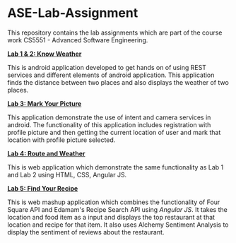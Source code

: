 # ASE-Lab-Assignment
This repository contains the lab assignments which are part of the course work CS5551 - Advanced Software Engineering.

**[Lab 1 & 2: Know Weather](https://github.com/marmikpatel2621/ASE-Lab-Assignment/tree/master/Lab%201%20-%20Know%20Weather)**

This is android application developed to get hands on of using REST services and different elements of android application. This application finds the distance between two places and also displays the weather of two places.

**[Lab 3: Mark Your Picture](https://github.com/marmikpatel2621/ASE-Lab-Assignment/tree/master/Lab%203%20-%20Pictures%20and%20Maps)**

This application demonstrate the use of intent and camera services in android. The functionality of this application includes registration with profile picture and then getting the current location of user and mark that location with profile picture selected.

**[Lab 4: Route and Weather](https://github.com/marmikpatel2621/ASE-Lab-Assignment/tree/master/Lab%204%20-%20Route%20%26%20Weather)**

This is web application which demonstrate the same functionality as Lab 1 and Lab 2 using HTML, CSS, Angular JS.

**[Lab 5: Find Your Recipe](https://github.com/marmikpatel2621/ASE-Lab-Assignment/tree/master/Lab%205%20-%20Find%20Your%20Recipe)**

This is web mashup application which combines the functionality of Four Square API and Edamam's Recipe Search API using *Angular JS*. It takes the location and  food item as a input and displays the top restaurant at that location and recipe for that item. It also uses Alchemy Sentiment Analysis to display the sentiment of reviews about the restaurant.


